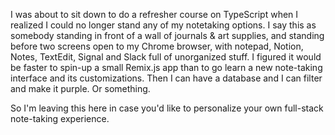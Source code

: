 
I was about to sit down to do a refresher course on TypeScript when I realized I could no longer stand any of my notetaking options. I say this as somebody standing in front of a wall of journals & art supplies, and standing before two screens open to my Chrome browser, with notepad, Notion, Notes, TextEdit, Signal and Slack full of unorganized stuff. I figured it would be faster to spin-up a small Remix.js app than to go learn a new note-taking interface and its customizations. Then I can have a database and I can filter and make it purple. Or something.

So I'm leaving this here in case you'd like to personalize your own full-stack note-taking experience.